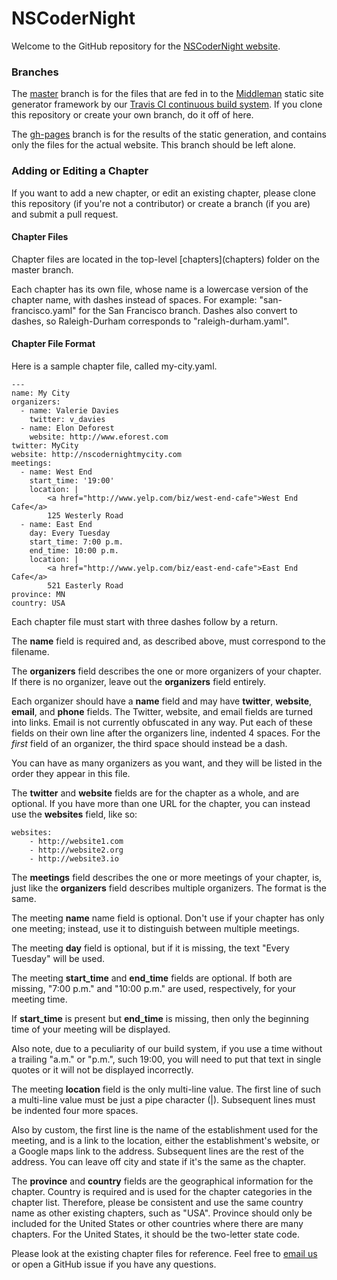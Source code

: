 # NSCoderNight

Welcome to the GitHub repository for the <a href="http://nscodernight.com">NSCoderNight website</a>.

<h3>Branches</h3>
The <a href="https://github.com/nscodernight/nscodernight/tree/master">master</a> branch is for the files that are fed in to the <a href="https://middlemanapp.com">Middleman</a> static site generator framework by our <a href="https://travis-ci.org/NSCoderNight/NSCoderNight">Travis CI continuous build system</a>. If you clone this repository or create your own branch, do it off of here.

The <a href="https://github.com/nscodernight/nscodernight/tree/gh-pages">gh-pages</a> branch is for the results of the static generation, and contains only the files for the actual website. This branch should be left alone.

<h3>Adding or Editing a Chapter</h3>
If you want to add a new chapter, or edit an existing chapter, please clone this repository (if you're not a contributor) or create a branch (if you are) and submit a pull request.

<h4>Chapter Files</h4>
Chapter files are located in the top-level [chapters](chapters) folder on the master branch.

Each chapter has its own file, whose name is a lowercase version of the chapter name, with dashes instead of spaces. For example: "san-francisco.yaml" for the San Francisco branch. Dashes also convert to dashes, so Raleigh-Durham corresponds to "raleigh-durham.yaml".

<h4>Chapter File Format</h4>
Here is a sample chapter file, called my-city.yaml.

````
---
name: My City
organizers:
  - name: Valerie Davies
    twitter: v_davies
  - name: Elon Deforest
    website: http://www.eforest.com
twitter: MyCity
website: http://nscodernightmycity.com
meetings:
  - name: West End
    start_time: '19:00'
    location: |
        <a href="http://www.yelp.com/biz/west-end-cafe">West End Cafe</a>
        125 Westerly Road
  - name: East End
	day: Every Tuesday
    start_time: 7:00 p.m.
    end_time: 10:00 p.m.
    location: |
        <a href="http://www.yelp.com/biz/east-end-cafe">East End Cafe</a>
        521 Easterly Road
province: MN
country: USA
````
Each chapter file must start with three dashes follow by a return.

The <B>name</B> field is required and, as described above, must correspond to the filename.

The <B>organizers</B> field describes the one or more organizers of your chapter. If there is no organizer, leave out the <B>organizers</B> field entirely.

Each organizer should have a <B>name</B> field and may have <B>twitter</B>, <B>website</B>, <B>email</B>, and <B>phone</B> fields. The Twitter, website, and email fields are turned into links. Email is not currently obfuscated in any way. Put each of these fields on their own line after the organizers line, indented 4 spaces. For the <I>first</I> field of an organizer, the third space should instead be a dash.

You can have as many organizers as you want, and they will be listed in the order they appear in this file.

The <B>twitter</B> and <B>website</B> fields are for the chapter as a whole, and are optional. If you have more than one URL for the chapter, you can instead use the <B>websites</B> field, like so:

````
websites:
	- http://website1.com
	- http://website2.org
	- http://website3.io
````
The <B>meetings</B> field describes the one or more meetings of your chapter, is, just like the <B>organizers</B> field describes multiple organizers. The format is the same.

The meeting <b>name</b> name field is optional. Don't use if your chapter has only one meeting; instead, use it to distinguish between multiple meetings.

The meeting <b>day</b> field is optional, but if it is missing, the text "Every Tuesday" will be used.

The meeting <b>start_time</b> and <b>end_time</b> fields are optional. If both are missing, "7:00 p.m." and "10:00 p.m." are used, respectively, for your meeting time.

If <b>start_time</b> is present but <b>end_time</b> is missing, then only the beginning time of your meeting will be displayed.

Also note, due to a peculiarity of our build system, if you use a time without a trailing "a.m." or "p.m.", such 19:00, you will need to put that text in single quotes or it will not be displayed incorrectly.

The meeting <b>location</b> field is the only multi-line value. The first line of such a multi-line value must be just a pipe character (|). Subsequent lines must be indented four more spaces. 

Also by custom, the first line is the name of the establishment used for the meeting, and is a link to the location, either the establishment's website, or a Google maps link to the address. Subsequent lines are the rest of the address. You can leave off city and state if it's the same as the chapter.

The <b>province</b> and <b>country</b> fields are the geographical information for the chapter. Country is required and is used for the chapter categories in the chapter list. Therefore, please be consistent and use the same country name as other existing chapters, such as "USA". Province should only be included for the United States or other countries where there are many chapters. For the United States, it should be the two-letter state code.

Please look at the existing chapter files for reference. Feel free to <a href="mailto:nscodernight@gmail.com">email us</a> or open a GitHub issue if you have any questions.
